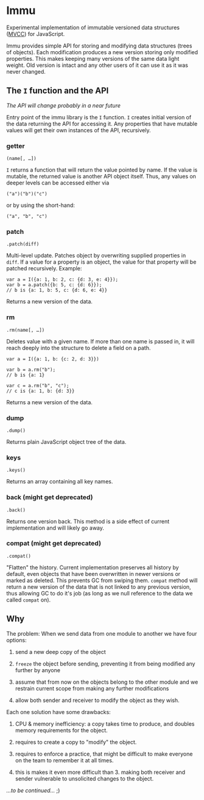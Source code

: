 # Immu

Experimental implementation of immutable versioned data structures
([MVCC](http://en.wikipedia.org/wiki/Multiversion_concurrency_control))
for JavaScript.

Immu provides simple API for storing and modifying data structures
(trees of objects). Each modification produces a new version storing
only modified properties. This makes keeping many versions of the same
data light weight. Old version is intact and any other users of it can
use it as it was never changed.

## The `I` function and the API

*The API will change probably in a near future*

Entry point of the immu library is the `I` function. `I` creates
initial version of the data returning the API for accessing it. Any
properties that have mutable values will get their own instances of
the API, recursively.

### getter

    (name[, …])

`I` returns a function that will return the value pointed by name. If
the value is mutable, the returned value is another API object itself.
Thus, any values on deeper levels can be accessed either via

    ("a")("b")("c")

or by using the short-hand:

    ("a", "b", "c")

### patch

    .patch(diff)

Multi-level update. Patches object by overwriting supplied properties
in `diff`. If a value for a property is an object, the value for that
property will be patched recursively. Example:

    var a = I({a: 1, b: 2, c: {d: 3, e: 4}});
    var b = a.patch({b: 5, c: {d: 6}});
    // b is {a: 1, b: 5, c: {d: 6, e: 4}}

Returns a new version of the data.

### rm

    .rm(name[, …])

Deletes value with a given name. If more than one name is passed in,
it will reach deeply into the structure to delete a field on a path.

    var a = I({a: 1, b: {c: 2, d: 3}})

    var b = a.rm("b");
    // b is {a: 1}

    var c = a.rm("b", "c");
    // c is {a: 1, b: {d: 3}}

Returns a new version of the data.

### dump

    .dump()

Returns plain JavaScript object tree of the data.

### keys

    .keys()

Returns an array containing all key names.

### back (might get deprecated)

    .back()

Returns one version back. This method is a side effect of current
implementation and will likely go away.

### compat (might get deprecated)

    .compat()

"Flatten" the history. Current implementation preserves all history by
default, even objects that have been overwritten in newer versions or
marked as deleted. This prevents GC from swiping them. `compat` method
will return a new version of the data that is not linked to any
previous version, thus allowing GC to do it's job (as long as we null
reference to the data we called `compat` on).

## Why

The problem: When we send data from one module to another we have four
options:

1.  send a new deep copy of the object

2.  `freeze` the object before sending, preventing it from being
    modified any further by anyone

3.  assume that from now on the objects belong to the other module and
    we restrain current scope from making any further modifications

4.  allow both sender and receiver to modify the object as they wish.

Each one solution have some drawbacks:

1.  CPU & memory inefficiency: a copy takes time to produce, and
    doubles memory requirements for the object.

2.  requires to create a copy to "modify" the object.

3.  requires to enforce a practice, that might be difficult to make
    everyone on the team to remember it at all times.

4.  this is makes it even more difficult than 3. making both receiver
    and sender vulnerable to unsolicited changes to the object.

*…to be continued…* ;)